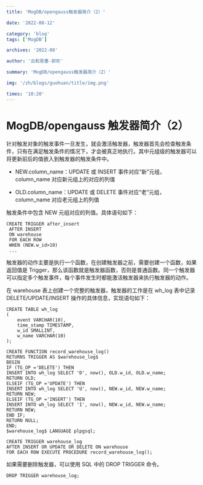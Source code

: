 ```yaml
---
title: 'MogDB/opengauss触发器简介（2）'

date: '2022-08-12'

category: 'blog'
tags: ['MogDB']

archives: '2022-08'

author: '云和恩墨-郭欢'

summary: 'MogDB/opengauss触发器简介（2）'

img: '/zh/blogs/guohuan/title/img.png'

times: '10:20'
---
```


# MogDB/opengauss 触发器简介（2）

针对触发对象的触发事件一旦发生，就会激活触发器，触发器首先会检查触发条件，只有在满足触发条件的情况下，才会被真正地执行。其中元组级的触发器可以将更新前后的值嵌入到触发器的触发条件中。

- NEW.column_name：UPDATE 或 INSERT 事件对应“新”元组，column_name 对应新元组上的对应的列值

- OLD.column_name：UPDATE 或 DELETE 事件对应“老”元组，column_name 对应老元组上的列值

触发条件中包含 NEW 元组对应的列值。具体语句如下：

```
CREATE TRIGGER after_insert
 AFTER INSERT
 ON warehouse
 FOR EACH ROW
 WHEN (NEW.w_id>10)
 ...
```

触发器的动作主要是执行一个函数，在创建触发器之前，需要创建一个函数，如果返回值是 Trigger，那么该函数就是触发器函数，否则是普通函数。同一个触发器可以指定多个触发事件，每个事件发生时都能激活触发器来执行触发器的动作。

在 warehouse 表上创建一个完整的触发器，触发器的工作是在 wh_log 表中记录 DELETE/UPDATE/INSERT 操作的具体信息，实现语句如下：

```
CREATE TABLE wh_log
(
    event VARCHAR(10),
    time_stamp TIMESTAMP,
    w_id SMALLINT,
    w_name VARCHAR(10)
);

CREATE FUNCTION record_warehouse_log()
RETURNS TRIGGER AS $warehouse_log$
BEGIN
IF (TG_OP ='DELETE') THEN
INSERT INTO wh_log SELECT 'D', now(), OLD.w_id, OLD.w_name;
RETURN OLD;
ELSEIF (TG_OP ='UPDATE') THEN
INSERT INTO wh_log SELECT 'U', now(), NEW.w_id, NEW.w_name;
RETURN NEW;
ELSEIF (TG_OP ='INSERT') THEN
INSERT INTO wh_log SELECT 'I', now(), NEW.w_id, NEW.w_name;
RETURN NEW;
END IF;
RETURN NULL;
END;
$warehouse_log$ LANGUAGE plpgsql;

CREATE TRIGGER warehouse_log
AFTER INSERT OR UPDATE OR DELETE ON warehouse
FOR EACH ROW EXECUTE PROCEDURE record_warehouse_log();
```

如果需要删除触发器，可以使用 SQL 中的 DROP TRIGGER 命令。

```
DROP TRIGGER warehouse_log;
```
